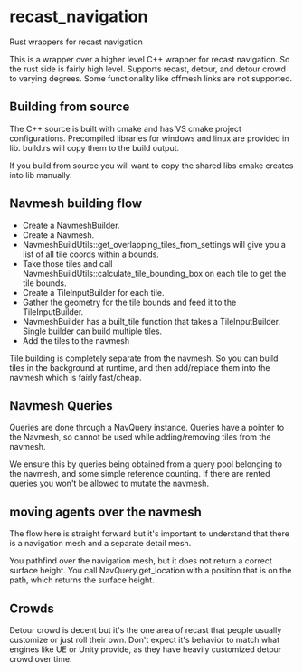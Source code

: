 # recast_navigation
Rust wrappers for recast navigation

This is a wrapper over a higher level C++ wrapper for recast navigation.  So the rust side is fairly high level.
Supports recast, detour, and detour crowd to varying degrees.  Some functionality like offmesh links are not
supported.  

## Building from source
The C++ source is built with cmake and has VS cmake project configurations.
Precompiled libraries for windows and linux are provided in lib. build.rs will copy them to the build output.

If you build from source you will want to copy the shared libs cmake creates into lib manually.

## Navmesh building flow

* Create a NavmeshBuilder.
* Create a Navmesh.
* NavmeshBuildUtils::get_overlapping_tiles_from_settings will give you a list of all tile coords within a bounds.
* Take those tiles and call NavmeshBuildUtils::calculate_tile_bounding_box on each tile to get the tile bounds.
* Create a TileInputBuilder for each tile.
* Gather the geometry for the tile bounds and feed it to the TileInputBuilder.
* NavmeshBuilder has a built_tile function that takes a TileInputBuilder. Single builder can build multiple tiles.
* Add the tiles to the navmesh

Tile building is completely separate from the navmesh. So you can build tiles in the background at runtime,
and then add/replace them into the navmesh which is fairly fast/cheap.

## Navmesh Queries
Queries are done through a NavQuery instance.  Queries have a pointer to the Navmesh, so cannot be used while adding/removing tiles from the navmesh.

We ensure this by queries being obtained from a query pool belonging to the navmesh, and some simple reference counting.
If there are rented queries you won't be allowed to mutate the navmesh.

## moving agents over the navmesh
The flow here is straight forward but it's important to understand that there is a navigation mesh and a separate detail mesh.

You pathfind over the navigation mesh, but it does not return a correct surface height.
You call NavQuery.get_location with a position that is on the path, which returns the surface height.


## Crowds
Detour crowd is decent but it's the one area of recast that people usually customize or just roll their own.
Don't expect it's behavior to match what engines like UE or Unity provide, as they have heavily customized detour crowd over time.